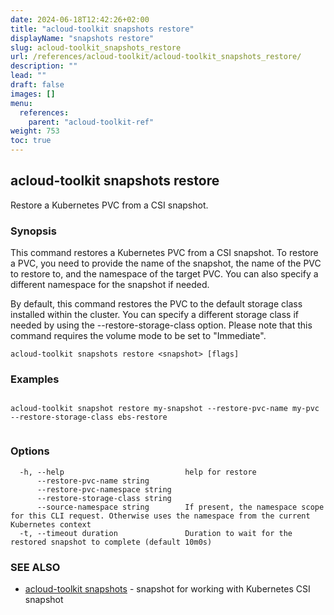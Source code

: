 ```yaml
---
date: 2024-06-18T12:42:26+02:00
title: "acloud-toolkit snapshots restore"
displayName: "snapshots restore"
slug: acloud-toolkit_snapshots_restore
url: /references/acloud-toolkit/acloud-toolkit_snapshots_restore/
description: ""
lead: ""
draft: false
images: []
menu:
  references:
    parent: "acloud-toolkit-ref"
weight: 753
toc: true
---
```

## acloud-toolkit snapshots restore

Restore a Kubernetes PVC from a CSI snapshot.

### Synopsis

This command restores a Kubernetes PVC from a CSI snapshot. To restore a PVC, you need to provide the name of the snapshot, the name of the PVC to restore to, and the namespace of the target PVC. You can also specify a different namespace for the snapshot if needed.

By default, this command restores the PVC to the default storage class installed within the cluster. You can specify a different storage class if needed by using the --restore-storage-class option. Please note that this command requires the volume mode to be set to "Immediate".
		

```
acloud-toolkit snapshots restore <snapshot> [flags]
```

### Examples

```

acloud-toolkit snapshot restore my-snapshot --restore-pvc-name my-pvc --restore-storage-class ebs-restore
		
```

### Options

```
  -h, --help                           help for restore
      --restore-pvc-name string        
      --restore-pvc-namespace string   
      --restore-storage-class string   
      --source-namespace string        If present, the namespace scope for this CLI request. Otherwise uses the namespace from the current Kubernetes context
  -t, --timeout duration               Duration to wait for the restored snapshot to complete (default 10m0s)
```

### SEE ALSO

* [acloud-toolkit snapshots](/references/acloud-toolkit/acloud-toolkit_snapshots/)	 - snapshot for working with Kubernetes CSI snapshot


